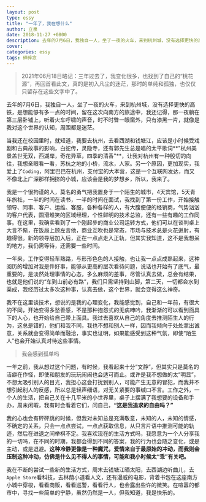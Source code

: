 ```yaml
---
layout: post
type: essy
title: "一年了，我在想什么"
author: 立泉
date: 2018-11-27 +0800
description: 去年的7月6日，我独自一人，坐了一夜的火车，来到杭州城，没有选择更快的高铁，是想能够有多一点的时间，留在这次向南方的旅途中。
cover: 
categories: essy
tags: 碎碎念
---
```


> 2021年06月18日略记：三年过去了，我变化很多，也找到了自己的“桃花源”，再回首看此文，真的是初入凡尘的迷茫，那时的单纯和孤独，也仅仅只留存在这些文字中了。

去年的7月6日，我独自一人，坐了一夜的火车，来到杭州城，没有选择更快的高铁，是想能够有多一点的时间，留在这次向南方的旅途中，我还记得，那一夜躺在第三层卧铺上，听着火车呼啸的声音，时不时瞥一眼窗外，只有漆黑一片，就像是我对这个世界的认知，周围都是迷茫。

当我还在校园里时，就知道，我要去杭州，去看西湖和钱塘江，应该是小时候受戏剧和古典故事的影响，白蛇传，灵隐寺，还有郭先生总是唱的太平歌词**"杭州美景盖世无双，西湖岸，奇花异草，四季的清香"**，让我对杭州有一种殷切的向往，我想亲眼看一看，苏杭之地的小桥，流水，人家。另一个原因，更加现实，我爱上了`Coding`，阿里巴巴在杭州，支付宝的大本营，这是一个互联网发达，而又不像北上广深那样拥挤的小城，应该会是我的梦想乡，所以，我来了。

我是一个很拘谨的人，莫名的勇气把我置身于一个陌生的城市，4天宾馆，5天青年旅社，一半的时间在读书，一半的时间在面试，我找到了第一份工作，开始接触领导、同事、客户、运维、客服，各种各样的人，有大腹便便的经销商，气势汹汹的客户代表，圆滑堆笑的区域经理，个性鲜明的技术总监，还有一些有趣的工作同事。在这里，我确实看到了一个刚起步的商业公司运转方式，他们可以在谈判桌上大言不惭，在饭局上顾左言他，商业互吹也是常态，市场与技术总是火花迸射，有趣得很。新的领导层加入后，正在一点点走入正轨，但其实我知道，这不是我想呆的地方，我仍需等待，还需要一些时间。

一年来，工作变得轻车熟路，与形形色色的人接触，也让我一点点成熟起来，这种阅历的增加对我是件好事，能够从更高的层次看待问题，说话也开始有了底气，最重要的，是淡然处理事情的心态，多么麻烦的差事，尽管认真去做，总会有结果，也就是他们说的“车到山前必有路”，我们只需坚持到山脚，第二天，一切都会水到渠成，我经历过太多次这种事，认真去做，这个世界，就会变得这么神奇。

我不在这里谈技术，想说的是我的心理变化，我能感觉到，自己和一年前，有很大的不同，开始变得多愁善感，不是那种抱怨式的无病呻吟，我渐渐的可以看到面具下的人心，也开始给自己带上面具。我过去喜欢从自己的角度去推测陌生人的行为，这总是错的，他们和我不同，我也不想和别人一样，因而我倾向于处处拿出诚意，关系就会变得简单而融洽，事实也证明，如果能感受到这种气氛，即使“陌生人”也会开始认真对待这些事情。

> 我会感到孤单吗

一年之前，我从想过这个问题，有时候，我看起来十分“文静”，但其实只是莫名的洁癖在作怪，即使和朋友的玩玩闹闹也会适可而止。或许是我不想做的太“明显”，不想太吸引别人的目光，我担心这会打扰到别人，可能产生无意的冒犯，而我并不想引起别人的反感，所以总是轻声细语，对无关紧要的事缄口不言。工作之外，一个人的生活，把自己关在十几平米的小世界里，桌子上摆满了我想要的设备和手办，周末闲暇，我有时会看着它们，问自己，**“这是我追求的自由吗？”**

我的心也会有砰砰跳的时候，但我对未知总是充满敬意，未知的人，未知的情感，不确定的关系，只会一点点尝试，一点点获取信息，从只言片语中推测可能的轨迹，然后在进退之间举棋不定。我喜欢现在的生活方式吗，我愿意为一个人分享我的一切吗，在不同的时期，我都会得到不同的答案，我的行为也会随之变化，或是主动，或是退避。**这种冷静更像是一种魔咒，爱情来自于最原始的冲动，而我则会压制这种冲动，仿佛是什么见不得人的事情，可能和我小时候太“乖”有关吧。**

我在不断的尝试一些新的生活方式，周末去钱塘江晒太阳，去西湖边听曲儿，去`Apple Store`看科技，去林荫小道看人文，还有漫威的电影，背着书包在这座南方小城中穿梭，看看商贩，看看巡警，看看行人，也会露出些许的微笑。在喧嚣的都市中，寻找一些简单的宁静，虽然仍然是一人，但我知道，我是快乐的。
